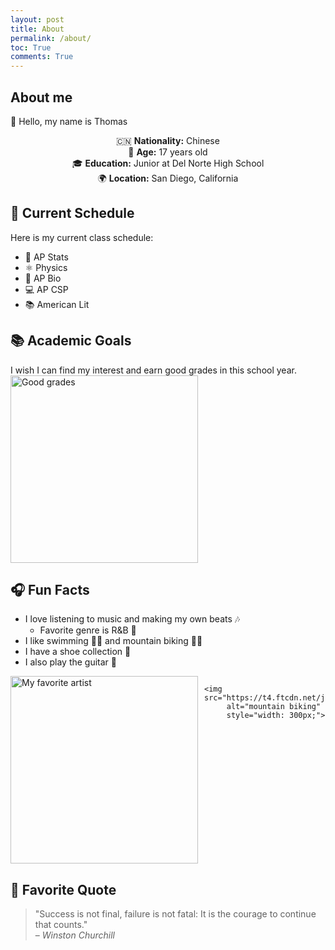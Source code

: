 ```yaml
---
layout: post
title: About
permalink: /about/
toc: True
comments: True
---
```


## About me
<p>👋 Hello, my name is Thomas</p>
<ul style="text-align: center; list-style-type: none; padding: 0;">
    <li>🇨🇳 <strong>Nationality:</strong> Chinese</li>
    <li>🎂 <strong>Age:</strong> 17 years old</li>
    <li>🎓 <strong>Education:</strong> Junior at Del Norte High School</li>
    <li>🌍 <strong>Location:</strong> San Diego, California</li>
</ul>

## 🎒 Current Schedule

Here is my current class schedule:

- 🧮 AP Stats
- ⚛️ Physics 
- 🧬 AP Bio
- 💻 AP CSP
- 📚 American Lit

## 📚 Academic Goals

I wish I can find my interest and earn good grades in this school year. 
<img src="https://www.lexercise.com/wp-content/uploads/2014/10/good-grades.png" alt="Good grades" width="300">

## 🎧 Fun Facts

- I love listening to music and making my own beats 🎶
    - Favorite genre is R&B 🎤
- I like swimming 🏊‍♂️ and mountain biking 🚵‍♂️
- I have a shoe collection 👟
- I also play the guitar 🎸

<div style="display: flex; gap: 10px;">
    <img src="https://encrypted-tbn0.gstatic.com/images?q=tbn:ANd9GcRvceGF2aZ0nR-7P03le_D27hjWo6s1Rrutlw&s" 
         alt="My favorite artist" 
         style="width: 300px;">
    
    <img src="https://t4.ftcdn.net/jpg/03/80/27/77/240_F_380277759_TyJdfn5MTNfFYsH6u7PWe4P7BRfSoFd7.jpg" 
         alt="mountain biking" 
         style="width: 300px;">
</div>

## 💬 Favorite Quote

<blockquote>
  "Success is not final, failure is not fatal: It is the courage to continue that counts."
  <footer>– <cite>Winston Churchill</cite></footer>
</blockquote>

